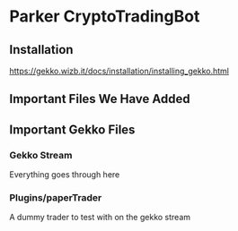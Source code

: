 # Parker CryptoTradingBot
## Installation
https://gekko.wizb.it/docs/installation/installing_gekko.html

## Important Files We Have Added


## Important Gekko Files

### Gekko Stream
Everything goes through here 

### Plugins/paperTrader
A dummy trader to test with on the gekko stream
